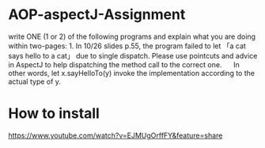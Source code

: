 # AOP-aspectJ-Assignment

write ONE (1 or 2) of the following programs and explain what you are doing within two-pages:
    1. In 10/26 slides p.55, the program failed to let 「a cat says hello to a cat」 due to single dispatch.
      Please use pointcuts and advice in AspectJ to help dispatching the method call to the correct one.
      In other words, let x.sayHelloTo(y) invoke the implementation according to the actual type of y.
# How to install
https://www.youtube.com/watch?v=EJMUgOrffFY&feature=share
